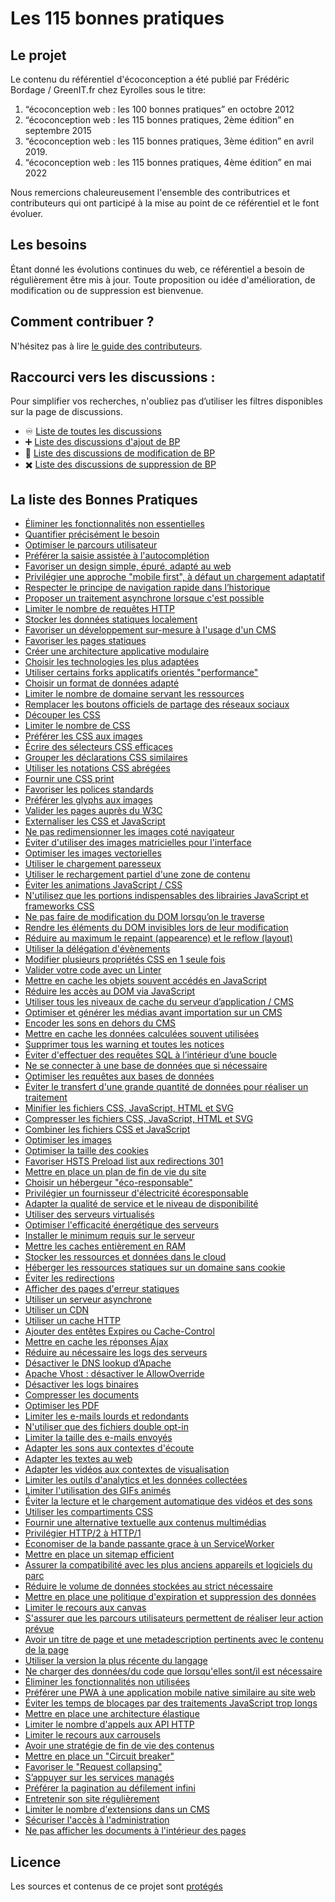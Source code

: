 # Les 115 bonnes pratiques

## Le projet

Le contenu du référentiel d'écoconception a été publié par Frédéric Bordage / GreenIT.fr chez Eyrolles sous le titre:

1. “écoconception web : les 100 bonnes pratiques” en octobre 2012
2. “écoconception web : les 115 bonnes pratiques, 2ème édition” en septembre 2015
3. “écoconception web : les 115 bonnes pratiques, 3ème édition” en avril 2019.
4. “écoconception web : les 115 bonnes pratiques, 4ème édition” en mai 2022

Nous remercions chaleureusement l'ensemble des contributrices et contributeurs qui ont participé à la mise au point de ce référentiel et le font évoluer.

## Les besoins

Étant donné les évolutions continues du web, ce référentiel a besoin de régulièrement être mis à jour.
Toute proposition ou idée d'amélioration, de modification ou de suppression est bienvenue.

## Comment contribuer ?

N'hésitez pas à lire [le guide des contributeurs](CONTRIBUTING.md).

## Raccourci vers les discussions :

Pour simplifier vos recherches, n'oubliez pas d’utiliser les filtres disponibles sur la page de discussions.

  - :infinity: [Liste de toutes les discussions](https://github.com/cnumr/best-practices/discussions)
  - :heavy_plus_sign: [Liste des discussions d'ajout de BP](https://github.com/cnumr/best-practices/discussions?discussions_q=label%3Aajout)
  - :memo: [Liste des discussions de modification de BP](https://github.com/cnumr/best-practices/discussions?discussions_q=label%3Amodification)
  - :heavy_multiplication_x: [Liste des discussions de suppression de BP](https://github.com/cnumr/best-practices/discussions?discussions_q=label%3Asuppression)

## La liste des Bonnes Pratiques

* [Éliminer les fonctionnalités non essentielles](/chapters/BP_001_fr.md)
* [Quantifier précisément le besoin](/chapters/BP_002_fr.md)
* [Optimiser le parcours utilisateur](/chapters/BP_003_fr.md)
* [Préférer la saisie assistée à l'autocomplétion](/chapters/BP_004_fr.md)
* [Favoriser un design simple, épuré, adapté au web](/chapters/BP_005_fr.md)
* [Privilégier une approche "mobile first", à défaut un chargement adaptatif](/chapters/BP_006_fr.md)
* [Respecter le principe de navigation rapide dans l’historique](/chapters/BP_007_fr.md)
* [Proposer un traitement asynchrone lorsque c'est possible](/chapters/BP_008_fr.md)
* [Limiter le nombre de requêtes HTTP](/chapters/BP_009_fr.md)
* [Stocker les données statiques localement](/chapters/BP_010_fr.md)
* [Favoriser un développement sur-mesure à l'usage d'un CMS](/chapters/BP_011_fr.md)
* [Favoriser les pages statiques](/chapters/BP_013_fr.md)
* [Créer une architecture applicative modulaire](/chapters/BP_014_fr.md)
* [Choisir les technologies les plus adaptées](/chapters/BP_015_fr.md)
* [Utiliser certains forks applicatifs orientés "performance"](/chapters/BP_016_fr.md)
* [Choisir un format de données adapté](/chapters/BP_017_fr.md)
* [Limiter le nombre de domaine servant les ressources](/chapters/BP_018_fr.md)
* [Remplacer les boutons officiels de partage des réseaux sociaux](/chapters/BP_019_fr.md)
* [Découper les CSS](/chapters/BP_021_fr.md)
* [Limiter le nombre de CSS](/chapters/BP_022_fr.md)
* [Préférer les CSS aux images](/chapters/BP_023_fr.md)
* [Écrire des sélecteurs CSS efficaces](/chapters/BP_024_fr.md)
* [Grouper les déclarations CSS similaires](/chapters/BP_025_fr.md)
* [Utiliser les notations CSS abrégées](/chapters/BP_026_fr.md)
* [Fournir une CSS print](/chapters/BP_027_fr.md)
* [Favoriser les polices standards](/chapters/BP_029_fr.md)
* [Préférer les glyphs aux images](/chapters/BP_030_fr.md)
* [Valider les pages auprès du W3C](/chapters/BP_031_fr.md)
* [Externaliser les CSS et JavaScript](/chapters/BP_032_fr.md)
* [Ne pas redimensionner les images coté navigateur](/chapters/BP_034_fr.md)
* [Éviter d'utiliser des images matricielles pour l'interface](/chapters/BP_035_fr.md)
* [Optimiser les images vectorielles](/chapters/BP_036_fr.md)
* [Utiliser le chargement paresseux](/chapters/BP_037_fr.md)
* [Utiliser le rechargement partiel d'une zone de contenu](/chapters/BP_038_fr.md)
* [Éviter les animations JavaScript / CSS](/chapters/BP_039_fr.md)
* [N'utilisez que les portions indispensables des librairies JavaScript et frameworks CSS](/chapters/BP_040_fr.md)
* [Ne pas faire de modification du DOM lorsqu’on le traverse](/chapters/BP_041_fr.md)
* [Rendre les éléments du DOM invisibles lors de leur modification](/chapters/BP_042_fr.md)
* [Réduire au maximum le repaint (appearence) et le reflow (layout)](/chapters/BP_043_fr.md)
* [Utiliser la délégation d'évènements](/chapters/BP_044_fr.md)
* [Modifier plusieurs propriétés CSS en 1 seule fois](/chapters/BP_045_fr.md)
* [Valider votre code avec un Linter](/chapters/BP_046_fr.md)
* [Mettre en cache les objets souvent accédés en JavaScript](/chapters/BP_049_fr.md)
* [Réduire les accès au DOM via JavaScript](/chapters/BP_054_fr.md)
* [Utiliser tous les niveaux de cache du serveur d’application / CMS](/chapters/BP_057_fr.md)
* [Optimiser et générer les médias avant importation sur un CMS](/chapters/BP_058_fr.md)
* [Encoder les sons en dehors du CMS](/chapters/BP_060_fr.md)
* [Mettre en cache les données calculées souvent utilisées](/chapters/BP_064_fr.md)
* [Supprimer tous les warning et toutes les notices](/chapters/BP_070_fr.md)
* [Éviter d'effectuer des requêtes SQL à l’intérieur d’une boucle](/chapters/BP_072_fr.md)
* [Ne se connecter à une base de données que si nécessaire](/chapters/BP_073_fr.md)
* [Optimiser les requêtes aux bases de données](/chapters/BP_075_fr.md)
* [Éviter le transfert d'une grande quantité de données pour réaliser un traitement](/chapters/BP_076_fr.md)
* [Minifier les fichiers CSS, JavaScript, HTML et SVG](/chapters/BP_077_fr.md)
* [Compresser les fichiers CSS, JavaScript, HTML et SVG](/chapters/BP_078_fr.md)
* [Combiner les fichiers CSS et JavaScript](/chapters/BP_079_fr.md)
* [Optimiser les images](/chapters/BP_080_fr.md)
* [Optimiser la taille des cookies](/chapters/BP_082_fr.md)
* [Favoriser HSTS Preload list aux redirections 301](/chapters/BP_084_fr.md)
* [Mettre en place un plan de fin de vie du site](/chapters/BP_085_fr.md)
* [Choisir un hébergeur "éco-responsable"](/chapters/BP_086_fr.md)
* [Privilégier un fournisseur d'électricité écoresponsable](/chapters/BP_087_fr.md)
* [Adapter la qualité de service et le niveau de disponibilité](/chapters/BP_088_fr.md)
* [Utiliser des serveurs virtualisés](/chapters/BP_089_fr.md)
* [Optimiser l'efficacité énergétique des serveurs](/chapters/BP_090_fr.md)
* [Installer le minimum requis sur le serveur](/chapters/BP_091_fr.md)
* [Mettre les caches entièrement en RAM](/chapters/BP_092_fr.md)
* [Stocker les ressources et données dans le cloud](/chapters/BP_093_fr.md)
* [Héberger les ressources statiques sur un domaine sans cookie](/chapters/BP_094_fr.md)
* [Éviter les redirections](/chapters/BP_095_fr.md)
* [Afficher des pages d'erreur statiques](/chapters/BP_096_fr.md)
* [Utiliser un serveur asynchrone](/chapters/BP_097_fr.md)
* [Utiliser un CDN](/chapters/BP_098_fr.md)
* [Utiliser un cache HTTP](/chapters/BP_099_fr.md)
* [Ajouter des entêtes Expires ou Cache-Control](/chapters/BP_101_fr.md)
* [Mettre en cache les réponses Ajax](/chapters/BP_102_fr.md)
* [Réduire au nécessaire les logs des serveurs](/chapters/BP_103_fr.md)
* [Désactiver le DNS lookup d’Apache](/chapters/BP_104_fr.md)
* [Apache Vhost : désactiver le AllowOverride](/chapters/BP_105_fr.md)
* [Désactiver les logs binaires](/chapters/BP_106_fr.md)
* [Compresser les documents](/chapters/BP_107_fr.md)
* [Optimiser les PDF](/chapters/BP_108_fr.md)
* [Limiter les e-mails lourds et redondants](/chapters/BP_109_fr.md)
* [N'utiliser que des fichiers double opt-in](/chapters/BP_110_fr.md)
* [Limiter la taille des e-mails envoyés](/chapters/BP_111_fr.md)
* [Adapter les sons aux contextes d'écoute](/chapters/BP_112_fr.md)
* [Adapter les textes au web](/chapters/BP_113_fr.md)
* [Adapter les vidéos aux contextes de visualisation](/chapters/BP_114_fr.md)
* [Limiter les outils d'analytics et les données collectées](/chapters/BP_4001_fr.md)
* [Limiter l'utilisation des GIFs animés](/chapters/BP_4002_fr.md)
* [Éviter la lecture et le chargement automatique des vidéos et des sons](/chapters/BP_4003_fr.md)
* [Utiliser les compartiments CSS](/chapters/BP_4004_fr.md)
* [Fournir une alternative textuelle aux contenus multimédias](/chapters/BP_4005_fr.md)
* [Privilégier HTTP/2 à HTTP/1](/chapters/BP_4006_fr.md)
* [Économiser de la bande passante grace à un ServiceWorker](/chapters/BP_4007_fr.md)
* [Mettre en place un sitemap efficient](/chapters/BP_4008_fr.md)
* [Assurer la compatibilité avec les plus anciens appareils et logiciels du parc](/chapters/BP_4009_fr.md)
* [Réduire le volume de données stockées au strict nécessaire](/chapters/BP_4011_fr.md)
* [Mettre en place une politique d'expiration et suppression des données](/chapters/BP_4012_fr.md)
* [Limiter le recours aux canvas](/chapters/BP_4013_fr.md)
* [S'assurer que les parcours utilisateurs permettent de réaliser leur action prévue](/chapters/BP_4014_fr.md)
* [Avoir un titre de page et une metadescription pertinents avec le contenu de la page](/chapters/BP_4015_fr.md)
* [Utiliser la version la plus récente du langage](/chapters/BP_4016_fr.md)
* [Ne charger des données/du code que lorsqu'elles sont/il est nécessaire](/chapters/BP_4017_fr.md)
* [Éliminer les fonctionnalités non utilisées](/chapters/BP_4018_fr.md)
* [Préférer une PWA à une application mobile native similaire au site web](/chapters/BP_4019_fr.md)
* [Éviter les temps de blocages par des traitements JavaScript trop longs](/chapters/BP_4020_fr.md)
* [Mettre en place une architecture élastique](/chapters/BP_4021_fr.md)
* [Limiter le nombre d'appels aux API HTTP](/chapters/BP_4022_fr.md)
* [Limiter le recours aux carrousels](/chapters/BP_4030_fr.md)
* [Avoir une stratégie de fin de vie des contenus](/chapters/BP_4031_fr.md)
* [Mettre en place un "Circuit breaker"](/chapters/BP_4032_fr.md)
* [Favoriser le "Request collapsing"](/chapters/BP_4033_fr.md)
* [S’appuyer sur les services managés](/chapters/BP_4034_fr.md)
* [Préférer la pagination au défilement infini](/chapters/BP_4035_fr.md)
* [Entretenir son site régulièrement](/chapters/BP_4036_fr.md)
* [Limiter le nombre d'extensions dans un CMS](/chapters/BP_4037_fr.md)
* [Sécuriser l'accès à l'administration](/chapters/BP_4038_fr.md)
* [Ne pas afficher les documents à l'intérieur des pages](/chapters/BP_4039_fr.md)

## Licence

Les sources et contenus de ce projet sont [protégés](LICENCE.md)
